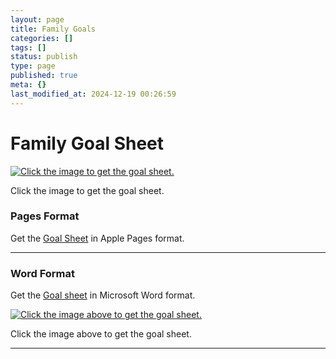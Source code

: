 ```yaml
---
layout: page
title: Family Goals
categories: []
tags: []
status: publish
type: page
published: true
meta: {}
last_modified_at: 2024-12-19 00:26:59
---
```

# Family Goal Sheet


  
    
[![Click the image to get the goal sheet.](/squarespace_images/content_v1_4fffa949e4b0b4590d67b4e7_1561420752193-EINNWRRBE4WI596J273H_1200x630bb.png_)](/s/Jones-Family-Monthly-Goals-Template.pages)
        
Click the image to get the goal sheet.
  


  



### Pages Format


Get the 
[Goal Sheet](/s/Jones-Family-Monthly-Goals-Template.pages) in Apple Pages format.


****


### Word Format


Get the 
[Goal sheet](/s/Jones-Family-Monthly-Goals-Template.docx) in Microsoft Word format.












































  

    
  
    
[![Click the image above to get the goal sheet.](/squarespace_images/content_v1_4fffa949e4b0b4590d67b4e7_1561420860935-3FMEFKMCIT16PX4HM36M_Word-icon.png_)](/s/Jones-Family-Monthly-Goals-Template.docx)
        

        
          
          
Click the image above to get the goal sheet.
  


  



****
